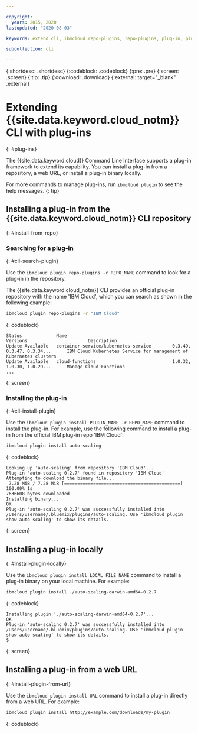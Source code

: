 ```yaml
---

copyright:
  years: 2015, 2020
lastupdated: "2020-08-03"

keywords: extend cli, ibmcloud repo-plugins, repo-plugins, plug-in, plugin, ibmcloud cli, ibmcloud, ibmcloud dev, cli, command line, command-line, developer tools, plugin install

subcollection: cli

---
```


{:shortdesc: .shortdesc}
{:codeblock: .codeblock}
{:pre: .pre}
{:screen: .screen}
{:tip: .tip}
{:download: .download}
{:external: target="_blank" .external}

# Extending {{site.data.keyword.cloud_notm}} CLI with plug-ins
{: #plug-ins}

The {{site.data.keyword.cloud}} Command Line Interface supports a plug-in framework to extend its capability. You can install a plug-in from a repository, a web URL, or install a plug-in binary locally.

For more commands to manage plug-ins, run `ibmcloud plugin` to see the help messages.
{: tip}

## Installing a plug-in from the {{site.data.keyword.cloud_notm}} CLI repository
{: #install-from-repo}

### Searching for a plug-in
{: #cli-search-plugin}

Use the `ibmcloud plugin repo-plugins -r REPO_NAME` command to look for a plug-in in the repository.

The {{site.data.keyword.cloud_notm}} CLI provides an official plug-in repository with the name 'IBM Cloud', which you can search as shown in the following example:
```bash
ibmcloud plugin repo-plugins -r "IBM Cloud"
```
{: codeblock}

```text
Status             Name                                        Versions                       Description   
Update Available   container-service/kubernetes-service        0.3.49, 0.3.47, 0.3.34...      IBM Cloud Kubernetes Service for management of Kubernetes clusters   
Update Available   cloud-functions                             1.0.32, 1.0.30, 1.0.29...      Manage Cloud Functions 
...
```
{: screen}

### Installing the plug-in
{: #cli-install-plugin}

Use the `ibmcloud plugin install PLUGIN_NAME -r REPO_NAME` command to install the plug-in. For example, use the following command to install a plug-in from the official IBM plug-in repo 'IBM Cloud':
```bash
ibmcloud plugin install auto-scaling
```
{: codeblock}

```text
Looking up 'auto-scaling' from repository 'IBM Cloud'...
Plug-in 'auto-scaling 0.2.7' found in repository 'IBM Cloud'
Attempting to download the binary file...
 7.28 MiB / 7.28 MiB [============================================] 100.00% 1s
7636608 bytes downloaded
Installing binary...
OK
Plug-in 'auto-scaling 0.2.7' was successfully installed into /Users/username/.bluemix/plugins/auto-scaling. Use 'ibmcloud plugin show auto-scaling' to show its details.
```
{: screen}

## Installing a plug-in locally
{: #install-plugin-locally}

Use the `ibmcloud plugin install LOCAL_FILE_NAME` command to install a plug-in binary on your local machine. For example:
```bash
ibmcloud plugin install ./auto-scaling-darwin-amd64-0.2.7
```
{: codeblock}

```text
Installing plugin './auto-scaling-darwin-amd64-0.2.7'...
OK
Plug-in 'auto-scaling 0.2.7' was successfully installed into /Users/username/.bluemix/plugins/auto-scaling. Use 'ibmcloud plugin show auto-scaling' to show its details.
$
```
{: screen}

## Installing a plug-in from a web URL
{: #install-plugin-from-url}

Use the `ibmcloud plugin install URL` command to install a plug-in directly from a web URL. For example:
```bash
ibmcloud plugin install http://example.com/downloads/my-plugin
```
{: codeblock}
